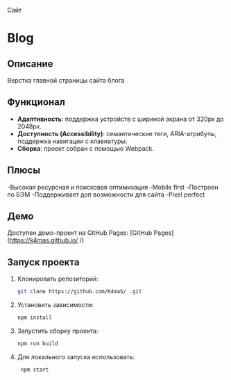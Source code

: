 Сайт
# Blog

## Описание
Верстка главной страницы сайта блога
 
## Функционал
- **Адаптивность**: поддержка устройств с шириной экрана от 320px до 2048px.
- **Доступность (Accessibility)**: семантические теги, ARIA-атрибуты, поддержка навигации с клавиатуры.
- **Сборка**: проект собран с помощью Webpack.

## Плюсы
-Высокая ресурсная и поисковая оптимизация
-Mobile first
-Построен по БЭМ
-Поддерживает доп возможности для сайта
-Pixel perfect


## Демо
Доступен демо-проект на GitHub Pages: [GitHub Pages](https://k4mas.github.io/ /)

## Запуск проекта
1. Клонировать репозиторий:
   ```bash
   git clone https://github.com/K4maS/ .git
   ```
2. Установить зависимости:
    ```bash
    npm install
    ```
3. Запустить сборку проекта:
      ```bash
    npm run build
      ```
4. Для локального запуска использовать:
   ```bash
    npm start
   ```
